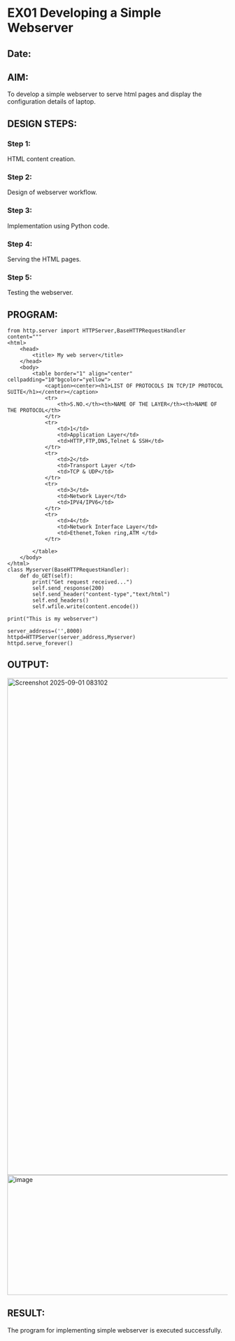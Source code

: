 # EX01 Developing a Simple Webserver
## Date:

## AIM:
To develop a simple webserver to serve html pages and display the configuration details of laptop.

## DESIGN STEPS:
### Step 1: 
HTML content creation.

### Step 2:
Design of webserver workflow.

### Step 3:
Implementation using Python code.

### Step 4:
Serving the HTML pages.

### Step 5:
Testing the webserver.

## PROGRAM:
```
from http.server import HTTPServer,BaseHTTPRequestHandler
content="""
<html>
    <head>
        <title> My web server</title>
    </head>
    <body>
        <table border="1" align="center" cellpadding="10"bgcolor="yellow">
            <caption><center><h1>LIST OF PROTOCOLS IN TCP/IP PROTOCOL SUITE</h1></center></caption>
            <tr>
                <th>S.NO.</th><th>NAME OF THE LAYER</th><th>NAME OF THE PROTOCOL</th>
            </tr>
            <tr>
                <td>1</td>
                <td>Application Layer</td>
                <td>HTTP,FTP,DNS,Telnet & SSH</td>
            </tr>
            <tr>
                <td>2</td>
                <td>Transport Layer </td>
                <td>TCP & UDP</td>
            </tr>
            <tr>
                <td>3</td>
                <td>Network Layer</td>
                <td>IPV4/IPV6</td>
            </tr>
            <tr>
                <td>4</td>
                <td>Network Interface Layer</td>
                <td>Ethenet,Token ring,ATM </td>
            </tr>

        </table>
    </body>
</html>
class Myserver(BaseHTTPRequestHandler):
    def do_GET(self):
        print("Get request received...")
        self.send_response(200)
        self.send_header("content-type","text/html")
        self.end_headers()
        self.wfile.write(content.encode())

print("This is my webserver")

server_address=('',8000)
httpd=HTTPServer(server_address,Myserver)
httpd.serve_forever()
```
## OUTPUT:
<img width="1907" height="1135" alt="Screenshot 2025-09-01 083102" src="https://github.com/user-attachments/assets/af666a39-cfb1-4f12-84ef-581d015e317a" />

<img width="774" height="274" alt="image" src="https://github.com/user-attachments/assets/095518c5-013d-4702-9a61-6b71113ddf6d" />






## RESULT:
The program for implementing simple webserver is executed successfully.
